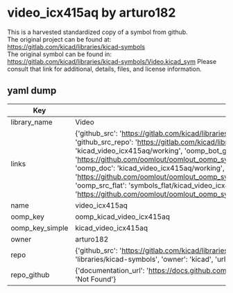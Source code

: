 # video_icx415aq by arturo182  
This is a harvested standardized copy of a symbol from github.  
The original project can be found at:  
https://gitlab.com/kicad/libraries/kicad-symbols  
The original symbol can be found in:
https://gitlab.com/kicad/libraries/kicad-symbols/Video.kicad_sym
Please consult that link for additional, details, files, and license information.  
## yaml dump  
| Key | Value |  
| --- | --- |  
| library_name | Video |  
| links | {'github_src': 'https://gitlab.com/kicad/libraries/kicad-symbols/Video.kicad_sym', 'github_src_repo': 'https://gitlab.com/kicad/libraries/kicad-symbols', 'oomp_bot': 'kicad_video_icx415aq/working', 'oomp_bot_github': 'https://github.com/oomlout/oomlout_oomp_symbol_bot/tree/main/kicad_video_icx415aq/working', 'oomp_doc': 'kicad_video_icx415aq/working', 'oomp_doc_github': 'https://github.com/oomlout/oomlout_oomp_symbol_doc/tree/main/kicad_video_icx415aq/working', 'oomp_src_flat': 'symbols_flat/kicad_video_icx415aq/working', 'oomp_src_flat_github': 'https://github.com/oomlout/oomlout_oomp_symbol_src/tree/main/kicad_video_icx415aq/working'} |  
| name | video_icx415aq |  
| oomp_key | oomp_kicad_video_icx415aq |  
| oomp_key_simple | kicad_video_icx415aq |  
| owner | arturo182 |  
| repo | {'github_src': 'https://gitlab.com/kicad/libraries/kicad-symbols/Video.kicad_sym', 'name': 'libraries/kicad-symbols', 'owner': 'kicad', 'url': 'https://gitlab.com/kicad/libraries/kicad-symbols'} |  
| repo_github | {'documentation_url': 'https://docs.github.com/rest/repos/repos#get-a-repository', 'message': 'Not Found'} |  

